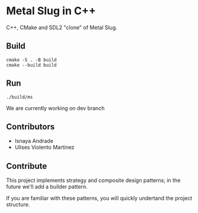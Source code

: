# Metal Slug in C++

C++, CMake and SDL2 "clone" of Metal Slug.

## Build

    cmake -S . -B build
    cmake --build build

## Run

    ./build/ms



We are currently working on dev branch

## Contributors
- Isnaya Andrade 
- Ulises Violento Martinez

## Contribute

This project implements strategy and composite design patterns; in the future we'll add
a builder pattern.

If you are familiar with these patterns, you will quickly undertand the project structure.
